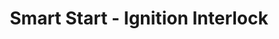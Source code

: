 ---
title: "Smart Start - Ignition Interlock"
url: /mesa/smart-start-ignition-interlock/
shop: Autoteile
---